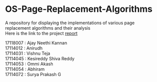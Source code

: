 # OS-Page-Replacement-Algorithms
A repository for displaying the implementations of various page replacement algorithms and their analysis
<br/>
Here is the link to the project [report](https://docs.google.com/document/d/1c1b4SFNQJFQLkncmoSZoonNuuPYL_xlAs1hRTUGIx2g/edit?usp=sharing)
<br/>


17118007 : Ajay Neethi Kannan <br/>
17114012 : Anirudh <br/>
17114031 : Vishnu Teja <br/>
17114045 : Kesireddy Shiva Reddy <br/>
17114053 : Ommi Akash <br/>
17114054 : Abhiram <br/>
17114072 : Surya Prakash G <br/>

